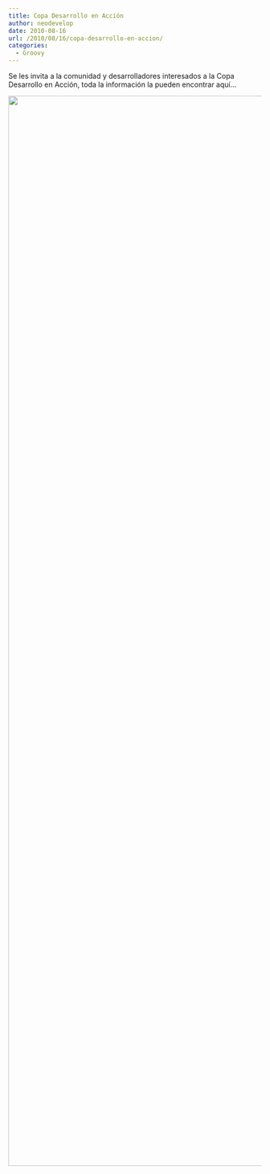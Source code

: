 ```yaml
---
title: Copa Desarrollo en Acción
author: neodevelop
date: 2010-08-16
url: /2010/08/16/copa-desarrollo-en-accion/
categories:
  - Groovy
---
```

Se les invita a la comunidad y desarrolladores interesados a la Copa Desarrollo en Acci&oacute;n, toda la informaci&oacute;n la pueden encontrar aqu&iacute;&#8230;

<img src='http://springhispano.org/files/C8A_Newsletter.jpg' alt='' width='550' height='2131' />